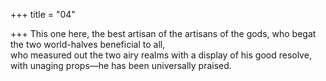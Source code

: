 +++
title = "04"

+++
This one here, the best artisan of the artisans of the gods, who begat the  two world-halves beneficial to all,  
who measured out the two airy realms with a display of his good resolve,  with unaging props—he has been universally praised.  